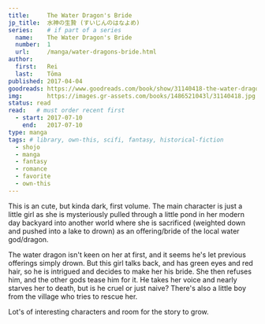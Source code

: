 ```yaml
---
title:     The Water Dragon's Bride
jp_title:  水神の生贄 (すいじんのはなよめ)
series:    # if part of a series
  name:    The Water Dragon's Bride
  number:  1
  url:     /manga/water-dragons-bride.html
author: 
  first:   Rei 
  last:    Tōma
published: 2017-04-04 
goodreads: https://www.goodreads.com/book/show/31140418-the-water-dragon-s-bride-vol-1
img:       https://images.gr-assets.com/books/1486521043l/31140418.jpg
status: read
read:   # must order recent first
  - start: 2017-07-10  
    end:   2017-07-10 
type: manga
tags: # library, own-this, scifi, fantasy, historical-fiction
  - shojo
  - manga
  - fantasy
  - romance
  - favorite
  - own-this
---
```


This is an cute, but kinda dark, first volume. The main character is just a little girl as she is mysteriously pulled through a little pond in her modern day backyard into another world where she is sacrificed (weighted down and pushed into a lake to drown) as an offering/bride of the local water god/dragon. 

<span class="spoiler">The water dragon isn't keen on her at first, and it seems he's let previous offerings simply drown.
But this girl talks back, and has green eyes and red hair, so he is intrigued and decides to make her his bride.
She then refuses him, and the other gods tease him for it. He takes her voice and nearly starves her to death, but is he cruel or just naive? There's also a little boy from the village who tries to rescue her. </span>

Lot's of interesting characters and room for the story to grow.
